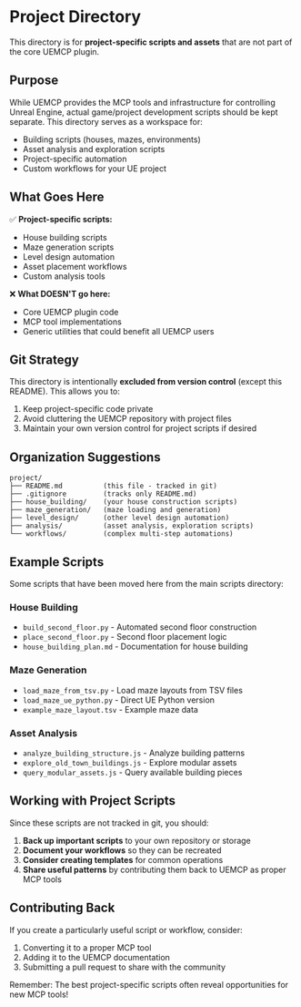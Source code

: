 # Project Directory

This directory is for **project-specific scripts and assets** that are not part of the core UEMCP plugin.

## Purpose

While UEMCP provides the MCP tools and infrastructure for controlling Unreal Engine, actual game/project development scripts should be kept separate. This directory serves as a workspace for:

- Building scripts (houses, mazes, environments)
- Asset analysis and exploration scripts
- Project-specific automation
- Custom workflows for your UE project

## What Goes Here

✅ **Project-specific scripts:**
- House building scripts
- Maze generation scripts
- Level design automation
- Asset placement workflows
- Custom analysis tools

❌ **What DOESN'T go here:**
- Core UEMCP plugin code
- MCP tool implementations
- Generic utilities that could benefit all UEMCP users

## Git Strategy

This directory is intentionally **excluded from version control** (except this README). This allows you to:

1. Keep project-specific code private
2. Avoid cluttering the UEMCP repository with project files
3. Maintain your own version control for project scripts if desired

## Organization Suggestions

```
project/
├── README.md          (this file - tracked in git)
├── .gitignore         (tracks only README.md)
├── house_building/    (your house construction scripts)
├── maze_generation/   (maze loading and generation)
├── level_design/      (other level design automation)
├── analysis/          (asset analysis, exploration scripts)
└── workflows/         (complex multi-step automations)
```

## Example Scripts

Some scripts that have been moved here from the main scripts directory:

### House Building
- `build_second_floor.py` - Automated second floor construction
- `place_second_floor.py` - Second floor placement logic
- `house_building_plan.md` - Documentation for house building

### Maze Generation
- `load_maze_from_tsv.py` - Load maze layouts from TSV files
- `load_maze_ue_python.py` - Direct UE Python version
- `example_maze_layout.tsv` - Example maze data

### Asset Analysis
- `analyze_building_structure.js` - Analyze building patterns
- `explore_old_town_buildings.js` - Explore modular assets
- `query_modular_assets.js` - Query available building pieces

## Working with Project Scripts

Since these scripts are not tracked in git, you should:

1. **Back up important scripts** to your own repository or storage
2. **Document your workflows** so they can be recreated
3. **Consider creating templates** for common operations
4. **Share useful patterns** by contributing them back to UEMCP as proper MCP tools

## Contributing Back

If you create a particularly useful script or workflow, consider:

1. Converting it to a proper MCP tool
2. Adding it to the UEMCP documentation
3. Submitting a pull request to share with the community

Remember: The best project-specific scripts often reveal opportunities for new MCP tools!